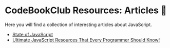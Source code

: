 # CodeBookClub Resources: Articles 📄
Here you will find a collection of interesting articles about JavaScript.

- [State of JavaScript](https://stateofjs.com)
- [Ultimate JavaScript Resources That Every Programmer Should Know!](https://medium.com/javascript-in-plain-english/ultimate-javascript-resources-that-every-programmer-should-know-9889d4fd691)
